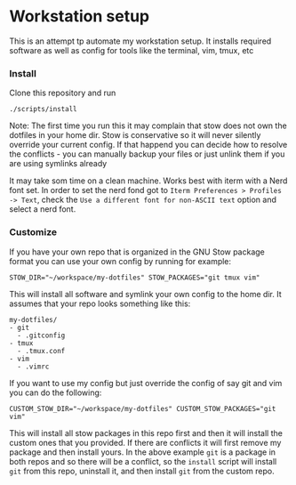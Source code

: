 # Workstation setup

This is an attempt tp automate my workstation setup. It installs required software as well as config for tools like the terminal, vim, tmux, etc

### Install

Clone this repository and run
```
./scripts/install
```

Note: The first time you run this it may complain that stow does not own the dotfiles in your home dir. Stow is conservative so it will never silently override
your current config. If that happend you can decide how to resolve the conflicts - you can manually backup your files or just unlink them if you are using symlinks already

It may take som time on a clean machine. Works best with iterm with a Nerd font set. In order to set the nerd fond got to 
`Iterm Preferences > Profiles -> Text`, check the `Use a different font for non-ASCII text` option and select a nerd font.

### Customize

If you have your own repo that is organized in the GNU Stow package format you can use your own config by running for example:
```
STOW_DIR="~/workspace/my-dotfiles" STOW_PACKAGES="git tmux vim"
```

This will install all software and symlink your own config to the home dir. It assumes that your repo looks something like this:

```
my-dotfiles/
- git
  - .gitconfig
- tmux
  - .tmux.conf
- vim
  - .vimrc
```

If you want to use my config but just override the config of say git and vim you can do the following:
```
CUSTOM_STOW_DIR="~/workspace/my-dotfiles" CUSTOM_STOW_PACKAGES="git vim"
```

This will install all stow packages in this repo first and then it will install the custom ones that you provided. If there are conflicts it will first remove
my package and then install yours. In the above example `git` is a package in both repos and so there will be a conflict, so the `install` script will install `git` from
this repo, uninstall it, and then install `git` from the custom repo.

